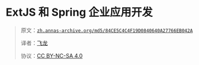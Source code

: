 # ExtJS 和 Spring 企业应用开发

> 原文：[`zh.annas-archive.org/md5/84CE5C4C4F19D0840640A27766EB042A`](https://zh.annas-archive.org/md5/84CE5C4C4F19D0840640A27766EB042A)
> 
> 译者：[飞龙](https://github.com/wizardforcel)
> 
> 协议：[CC BY-NC-SA 4.0](http://creativecommons.org/licenses/by-nc-sa/4.0/)